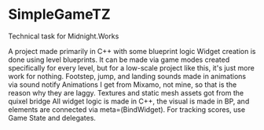 # SimpleGameTZ

Technical task for Midnight.Works

A project made primarily in C++ with some blueprint logic
Widget creation is done using level blueprints. It can be made via game modes created specifically for every level, but for a low-scale project like this, it's just more work for nothing.
Footstep, jump, and landing sounds made in animations via sound notify
Animations I get from Mixamo, not mine, so that is the reason why they are laggy.
Textures and static mesh assets got from the quixel bridge
All widget logic is made in C++, the visual is made in BP, and elements are connected via meta=(BindWidget).
For tracking scores, use Game State and delegates.
